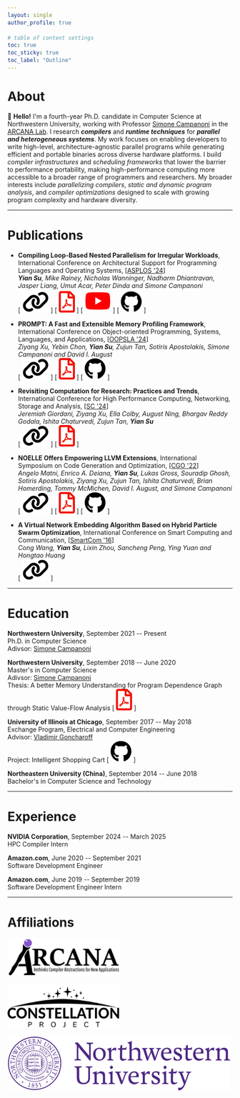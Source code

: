 ```yaml
---
layout: single
author_profile: true

# table of content settings
toc: true
toc_sticky: true
toc_label: "Outline"
---
```


<!-- :wave: Hello and welcome to my page! -->

# About

:wave: **Hello!** I'm a fourth-year Ph.D. candidate in Computer Science at Northwestern University, working with Professor [Simone Campanoni](https://users.cs.northwestern.edu/~simonec/index.html) in the [ARCANA Lab](https://users.cs.northwestern.edu/~simonec/Team.html).
I research **_compilers_** and **_runtime techniques_** for **_parallel and heterogeneous systems_**.
My work focuses on enabling developers to write high-level, architecture-agnostic parallel programs while generating efficient and portable binaries across diverse hardware platforms.
I build _compiler infrastructures_ and _scheduling frameworks_ that lower the barrier to performance portability, making high-performance computing more accessible to a broader range of programmers and researchers.
My broader interests include _parallelizing compilers_, _static and dynamic program analysis_, and _compiler optimizations_ designed to scale with growing program complexity and hardware diversity.

---

# Publications

* **Compiling Loop-Based Nested Parallelism for Irregular Workloads**, International Conference on Architectural Support for Programming Languages and Operating Systems, [[ASPLOS '24](https://www.asplos-conference.org/asplos2024/)]\
_**Yian Su**, Mike Rainey, Nicholas Wanninger, Nadharm Dhiantravan, Jasper Liang, Umut Acar, Peter Dinda and Simone Campanoni_\
[ [![link](/assets/icons/link.svg)](https://dl.acm.org/doi/10.1145/3620665.3640405) ] [ [![pdf](/assets/icons/pdf.svg)](/files/papers/HBC_ASPLOS_2024.pdf) ] [ [![youtube](/assets/icons/youtube.svg)](https://youtu.be/nJLvu4tZblg) ] [ [![github](/assets/icons/github.svg)](https://github.com/arcana-lab/heartbeatcompiler) ]

* **PROMPT: A Fast and Extensible Memory Profiling Framework**, International Conference on Object-oriented Programming, Systems, Languages, and Applications, [[OOPSLA '24](https://2024.splashcon.org/)]\
_Ziyang Xu, Yebin Chon, **Yian Su**, Zujun Tan, Sotiris Apostolakis, Simone Campanoni and David I. August_\
[ [![link](/assets/icons/link.svg)](https://dl.acm.org/doi/10.1145/3649827) ] [ [![pdf](/assets/icons/pdf.svg)](/files/papers/PROMPT_OOPSLA_2024.pdf) ] [ [![github](/assets/icons/github.svg)](http://github.com/vgene/PROMPT) ]

* **Revisiting Computation for Research: Practices and Trends**, International Conference for High Performance Computing, Networking, Storage and Analysis, [[SC '24](https://sc24.supercomputing.org/)]\
_Jeremiah Giordani, Ziyang Xu, Ella Colby, August Ning, Bhargav Reddy Godala, Ishita Chaturvedi, Zujun Tan, **Yian Su**_\
[ [![link](/assets/icons/link.svg)](https://ieeexplore.ieee.org/abstract/document/10793131) ] [ [![pdf](/assets/icons/pdf.svg)](/files/papers/SURVEY_SC_2024.pdf) ]

* **NOELLE Offers Empowering LLVM Extensions**, International Symposium on Code Generation and Optimization, [[CGO '22](https://conf.researchr.org/home/cgo-2022)]\
_Angelo Matni, Enrico A. Deiana, **Yian Su**, Lukas Gross, Souradip Ghosh, Sotiris Apostolakis, Ziyang Xu, Zujun Tan, Ishita Chaturvedi, Brian Homerding, Tommy McMichen, David I. August, and Simone Campanoni_\
[ [![link](/assets/icons/link.svg)](https://doi.org/10.1109/CGO53902.2022.9741276) ] [ [![pdf](/assets/icons/pdf.svg)](/files/papers/NOELLE_CGO_2022.pdf) ] [ [![github](/assets/icons/github.svg)](https://github.com/arcana-lab/noelle) ]

* **A Virtual Network Embedding Algorithm Based on Hybrid Particle Swarm Optimization**, International Conference on Smart Computing and Communication, [[SmartCom '16](https://csis.pace.edu/BigDataSecurity/sc2016/index.html)]\
_Cong Wang, **Yian Su**, Lixin Zhou, Sancheng Peng, Ying Yuan and Hongtao Huang_\
[ [![link](/assets/icons/link.svg)](https://doi.org/10.1007/978-3-319-52015-5_58) ]

---

<!-- # Presentations

* **Effectively Scheduling Nested Fork-join Parallelism with Irregular Workloads**, [Liberty Research Group](https://liberty.princeton.edu/), December 2023

* **Effectively Scheduling Parallel Programs over Parallel Architectures**, Ph.D. Qualifying Exam, December 2023

* **Democratizing Heartbeat Scheduling via Heartbeat Compiler**, [The Constellation Project Workshop](https://constellation-project.net/), July 2023

--- -->

# Education

**Northwestern University**, September 2021 -- Present\
Ph.D. in Computer Science\
Adivsor: [Simone Campanoni](https://users.cs.northwestern.edu/~simonec/index.html)

**Northwestern University**, September 2018 -- June 2020\
Master's in Computer Science\
Adivsor: [Simone Campanoni](https://users.cs.northwestern.edu/~simonec/index.html)\
Thesis: A better Memory Understanding for Program Dependence Graph through Static Value-Flow Analysis [ [![pdf](/assets/icons/pdf.svg)](/files/papers/Master_Thesis.pdf) ]

**University of Illinois at Chicago**, September 2017 -- May 2018\
Exchange Program, Electrical and Computer Engineering\
Advisor: [Vladimir Goncharoff](https://ece.uic.edu/profiles/vladimir-goncharoff-phd/)\
Project: Intelligent Shopping Cart [ [![github](/assets/icons/github.svg)](https://github.com/yiansu/intelligent-shopping-cart) ]

**Northeastern University (China)**, September 2014 -- June 2018\
Bachelor's in Computer Science and Technology

---

# Experience

**NVIDIA Corporation**, September 2024 -- March 2025\
HPC Compiler Intern

**Amazon.com**, June 2020 -- September 2021\
Software Development Engineer

**Amazon.com**, June 2019 -- September 2019\
Software Development Engineer Intern

---

# Affiliations

[<img src="/assets/images/arcana.png" width="250" />](https://users.cs.northwestern.edu/~simonec/Team.html)

[<img src="/assets/images/constellation.png" width="250" />](https://constellation-project.net/)

[![Northwestern](/assets/images/northwestern.svg)](https://www.northwestern.edu/)
